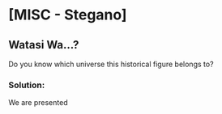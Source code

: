 # [MISC - Stegano]
## Watasi Wa...?
Do you know which universe this historical figure belongs to?
### Solution:
We are presented
